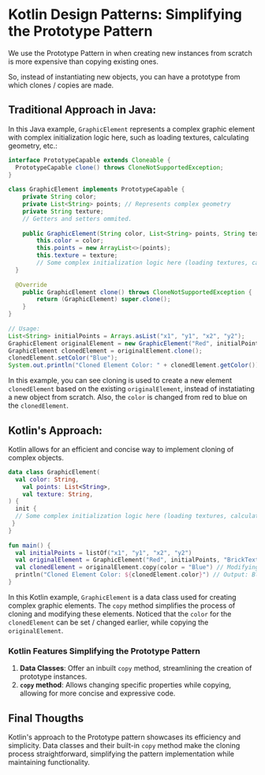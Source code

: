 # Kotlin Design Patterns: Simplifying the Prototype Pattern

We use the Prototype Pattern in when creating new instances from scratch is more expensive than copying existing ones.

So, instead of instantiating new objects, you can have a prototype from which clones / copies are made.

## Traditional Approach in Java:

In this Java example, `GraphicElement` represents a complex graphic element with complex initialization logic here, such as loading textures, calculating geometry, etc.:

```java
interface PrototypeCapable extends Cloneable {  
  PrototypeCapable clone() throws CloneNotSupportedException;  
}  
  
class GraphicElement implements PrototypeCapable {  
    private String color;  
    private List<String> points; // Represents complex geometry  
    private String texture;  
    // Getters and setters ommited.  
  
    public GraphicElement(String color, List<String> points, String texture) {  
        this.color = color;  
        this.points = new ArrayList<>(points);  
        this.texture = texture;  
        // Some complex initialization logic here (loading textures, calculating geometry, etc.)  
  }  
  
  @Override  
    public GraphicElement clone() throws CloneNotSupportedException {  
        return (GraphicElement) super.clone();  
    }  
}  
  
// Usage:  
List<String> initialPoints = Arrays.asList("x1", "y1", "x2", "y2");  
GraphicElement originalElement = new GraphicElement("Red", initialPoints, "BrickTexture");  
GraphicElement clonedElement = originalElement.clone();  
clonedElement.setColor("Blue");  
System.out.println("Cloned Element Color: " + clonedElement.getColor()); // Output: Blue
```

In this example, you can see cloning is used to create a new element `clonedElement` based on the existing `originalElement`, instead of instatiating a new object from scratch. Also, the `color` is changed from red to blue on the `clonedElement`.

## Kotlin's Approach:
Kotlin allows for an efficient and concise way to implement cloning of complex objects.

```kotlin
data class GraphicElement(  
  val color: String,  
    val points: List<String>,  
    val texture: String,  
) {  
  init {  
  // Some complex initialization logic here (loading textures, calculating geometry, etc.)    
 }  
}  
  
fun main() {  
  val initialPoints = listOf("x1", "y1", "x2", "y2")  
  val originalElement = GraphicElement("Red", initialPoints, "BrickTexture")  
  val clonedElement = originalElement.copy(color = "Blue") // Modifying color while cloning  
  println("Cloned Element Color: ${clonedElement.color}") // Output: Blue  
}
```
In this Kotlin example, `GraphicElement` is a data class used for creating complex graphic elements. The `copy` method simplifies the process of cloning and modifying these elements.
Noticed that the `color` for the `clonedElement` can be set / changed earlier, while copying the `originalElement`.


### Kotlin Features Simplifying the Prototype Pattern

1.  **Data Classes**: Offer an inbuilt `copy` method, streamlining the creation of prototype instances.
2.  **`copy` method**: Allows changing specific properties while copying, allowing for more concise and expressive code.

## Final Thougths
Kotlin's approach to the Prototype pattern showcases its efficiency and simplicity. Data classes and their built-in `copy` method make the cloning process straightforward, simplifying the pattern implementation while maintaining functionality.